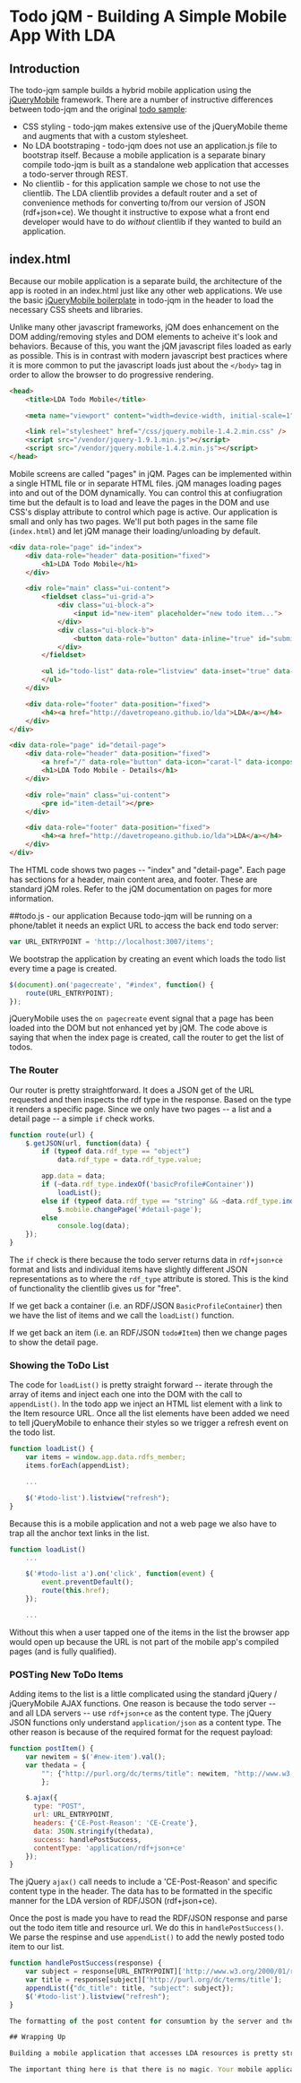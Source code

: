 # Todo jQM - Building A Simple Mobile App With LDA

## Introduction
The todo-jqm sample builds a hybrid mobile application using the [jQueryMobile](http://jquerymobile.com) framework. There are a number of instructive differences between todo-jqm and the original [todo sample](http://github.com/ld4apps/lda-examples/todo):

* CSS styling - todo-jqm makes extensive use of the jQueryMobile theme and augments that with a custom stylesheet.
* No LDA bootstraping - todo-jqm does not use an application.js file to bootstrap itself. Because a mobile application is a separate binary compile todo-jqm is built as a standalone web application that accesses a todo-server through REST.
* No clientlib - for this application sample we chose to not use the clientlib. The LDA clientlib provides a default router and a set of convenience methods for converting to/from our version of JSON (rdf+json+ce). We thought it instructive to expose what a front end developer would have to do *without* clientlib if they wanted to build an application.

## index.html
Because our mobile application is a separate build, the architecture of the app is rooted in an index.html just like any other web applications. We use the basic [jQueryMobile boilerplate](http://demos.jquerymobile.com/1.4.2/pages/) in todo-jqm in the header to load the necessary CSS sheets and libraries.

Unlike many other javascript frameworks, jQM does enhancement on the DOM adding/removing styles and DOM elements to acheive it's look and behaviors. Because of this, you want the jQM javascript files loaded as early as possible. This is in contrast with modern javascript best practices where it is more common to put the javascript loads just about the `</body>` tag in order to allow the browser to do progressive rendering.

```html
<head>
    <title>LDA Todo Mobile</title>

    <meta name="viewport" content="width=device-width, initial-scale=1">

    <link rel="stylesheet" href="/css/jquery.mobile-1.4.2.min.css" />
    <script src="/vendor/jquery-1.9.1.min.js"></script>
    <script src="/vendor/jquery.mobile-1.4.2.min.js"></script>
</head>
```

Mobile screens are called "pages" in jQM. Pages can be implemented within a single HTML file or in separate HTML files. jQM manages loading pages into and out of the DOM dynamically. You can control this at confiugration time but the default is to load and leave the pages in the DOM and use CSS's display attribute to control which page is active. Our application is small and only has two pages. We'll put both pages in the same file (`index.html`) and let jQM manage their loading/unloading by default.

```html
<div data-role="page" id="index">
    <div data-role="header" data-position="fixed">
        <h1>LDA Todo Mobile</h1>
    </div>

    <div role="main" class="ui-content">
        <fieldset class="ui-grid-a">
            <div class="ui-block-a">
                <input id="new-item" placeholder="new todo item...">
            </div>
            <div class="ui-block-b">
                <button data-role="button" data-inline="true" id="submit-button">Add New To Do</button>
            </div>
        </fieldset>

        <ul id="todo-list" data-role="listview" data-inset="true" data-filter="true" data-input="#filter-for-listview">
        </ul>
    </div>

    <div data-role="footer" data-position="fixed">
        <h4><a href="http://davetropeano.github.io/lda">LDA</a></h4>
    </div>
</div>

<div data-role="page" id="detail-page">
    <div data-role="header" data-position="fixed">
        <a href="/" data-role="button" data-icon="carat-l" data-iconpos="notext" data-iconshadow="false" class="ui-icon-alt ui-icon-nodisc">Back</a>
        <h1>LDA Todo Mobile - Details</h1>
    </div>

    <div role="main" class="ui-content">
        <pre id="item-detail"></pre>
    </div>

    <div data-role="footer" data-position="fixed">
        <h4><a href="http://davetropeano.github.io/lda">LDA</a></h4>
    </div>
</div>
```

The HTML code shows two pages -- "index" and "detail-page". Each page has sections for a header, main content area, and footer. These are standard jQM roles. Refer to the jQM documentation on pages for more information.

##todo.js - our application
Because todo-jqm will be running on a phone/tablet it needs an explict URL to access the back end todo server:

```javascript
var URL_ENTRYPOINT = 'http://localhost:3007/items';
```

We bootstrap the application by creating an event which loads the todo list every time a page is created.

```javascript
$(document).on('pagecreate', "#index", function() {
    route(URL_ENTRYPOINT);
});
```

jQueryMobile uses the `on pagecreate` event signal that a page has been loaded into the DOM but not enhanced yet by jQM. The code above is saying that when the index page is created, call the router to get the list of todos.

### The Router

Our router is pretty straightforward. It does a JSON get of the URL requested and then inspects the rdf type in the response. Based on the type it renders a specific page. Since we only have two pages -- a list and a detail page -- a simple `if` check works.

```javascript
function route(url) {
    $.getJSON(url, function(data) {
        if (typeof data.rdf_type == "object")
            data.rdf_type = data.rdf_type.value;

        app.data = data;
        if (~data.rdf_type.indexOf('basicProfile#Container'))
            loadList();
        else if (typeof data.rdf_type == "string" && ~data.rdf_type.indexOf('todo#Item'))
            $.mobile.changePage('#detail-page');
        else
            console.log(data);
    });
}
```

The `if` check is there because the todo server returns data in `rdf+json+ce` format and lists and individual items have slightly different JSON representations as to where the `rdf_type` attribute is stored. This is the kind of functionality the clientlib gives us for "free".

If we get back a container (i.e. an RDF/JSON `BasicProfileContainer`) then we have the list of items and we call the `loadList()` function.

If we get back an item (i.e. an RDF/JSON `todo#Item`) then we change pages to show the detail page.

### Showing the ToDo List

The code for `loadList()` is pretty straight forward -- iterate through the array of items and inject each one into the DOM with the call to `appendList()`. In the todo app we inject an HTML list element with a link to the Item resource URL. Once all the list elements have been added we need to tell jQueryMobile to enhance their styles so we trigger a refresh event on the todo list.

```javascript
function loadList() {
    var items = window.app.data.rdfs_member;
    items.forEach(appendList);

    ...

    $('#todo-list').listview("refresh");
}
```

Because this is a mobile application and not a web page we also have to trap all the anchor text links in the list.

```javascript
function loadList()
    ...

    $('#todo-list a').on('click', function(event) {
        event.preventDefault();
        route(this.href);
    });

    ...
```

Without this when a user tapped one of the items in the list the browser app would open up because the URL is not part of the mobile app's compiled pages (and is fully qualified).

### POSTing New ToDo Items

Adding items to the list is a little complicated using the standard jQuery / jQueryMobile AJAX functions. One reason is because the todo server -- and all LDA servers -- use `rdf+json+ce` as the content type. The jQuery JSON functions only understand `application/json` as a content type. The other reason is because of the required format for the request payload:

```javascript
function postItem() {
    var newitem = $('#new-item').val();
    var thedata = {
        "": {"http://purl.org/dc/terms/title": newitem, "http://www.w3.org/1999/02/22-rdf-syntax-ns#type": "http://example.org/todo#Item"}
        };

    $.ajax({
      type: "POST",
      url: URL_ENTRYPOINT,
      headers: {'CE-Post-Reason': 'CE-Create'},
      data: JSON.stringify(thedata),
      success: handlePostSuccess,
      contentType: 'application/rdf+json+ce'
    });
}
```
The jQuery `ajax()` call needs to include a 'CE-Post-Reason' and specific content type in the header. The data has to be formatted in the specific manner for the LDA version of RDF/JSON (rdf+json+ce).

Once the post is made you have to read the RDF/JSON response and parse out the todo item title and resource url. We do this in `handlePostSuccess()`. We parse the respinse and use `appendList()` to add the newly posted todo item to our list.

```javascript
function handlePostSuccess(response) {
    var subject = response[URL_ENTRYPOINT]['http://www.w3.org/2000/01/rdf-schema#member'].value;
    var title = response[subject]['http://purl.org/dc/terms/title'];
    appendList({"dc_title": title, "subject": subject});
    $('#todo-list').listview("refresh");
}

The formatting of the post content for consumtion by the server and the handling of the response data format are both things the clientlib helps with alot.

## Wrapping Up

Building a mobile application that accesses LDA resources is pretty straight forward. You treat the LDA resources as an API and build a hybrid application for the mobile application. Routine and request/response parsing can be done by you (not recommended) or by the LDA clientlib (recommended).

The important thing here is that there is no magic. Your mobile application can use whatever libraries and frameworks it wants to create the right experience for your users.


